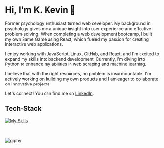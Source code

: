 # Hi, I'm K. Kevin 👋

<p>Former psychology enthusiast turned web developer. My background in psychology gives me a unique insight into user experience and effective problem-solving. When completing a web development bootcamp, I built my own Same Game using React, which fueled my passion for creating interactive web applications.

I enjoy working with JavaScript, Linux, GitHub, and React, and I'm excited to expand my skills into backend development. Currently, I'm diving into Python to enhance my abilities in web scraping and machine learning.

I believe that with the right resources, no problem is insurmountable. I'm actively working on building my own products and I am eager to collaborate on innovative projects.

Let's connect! You can find me on [LinkedIn](https://www.linkedin.com/in/k-kevin-fahrenberger-2a57862a4).
<br>
<h2>Tech-Stack</h2>

[![My Skills](https://skillicons.dev/icons?i=css,sass,html,js,linux,mongodb,py,react,ts)](https://skillicons.dev)<br><br><br>

![giphy](https://github.com/user-attachments/assets/27d343dc-ea25-4f00-ac24-1e205ef209ba)
